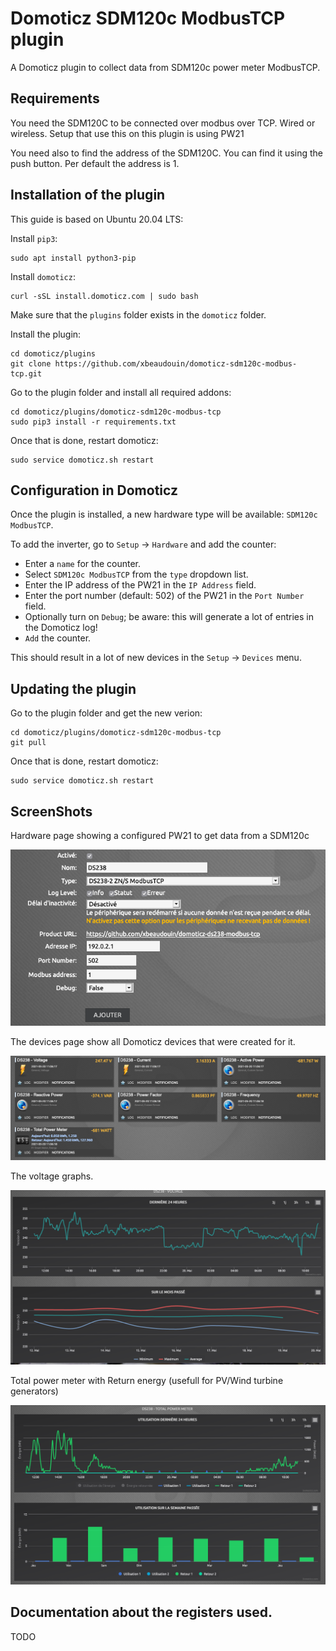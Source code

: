 # Domoticz SDM120c ModbusTCP plugin

A Domoticz plugin to collect data from SDM120c power meter ModbusTCP.

## Requirements

You need the SDM120C to be connected over modbus over TCP. Wired or wireless.
Setup that use this on this plugin is using PW21

You need also to find the address of the SDM120C. You can find it using the
push button. Per default the address is 1.

## Installation of the plugin

This guide is based on Ubuntu 20.04 LTS:

Install `pip3`:

``` shell
sudo apt install python3-pip
```

Install `domoticz`:

``` shell
curl -sSL install.domoticz.com | sudo bash
```

Make sure that the `plugins` folder exists in the `domoticz` folder.

Install the plugin:

``` shell
cd domoticz/plugins
git clone https://github.com/xbeaudouin/domoticz-sdm120c-modbus-tcp.git
```

Go to the plugin folder and install all required addons:

``` shell
cd domoticz/plugins/domoticz-sdm120c-modbus-tcp
sudo pip3 install -r requirements.txt
```

Once that is done, restart domoticz:

``` shell
sudo service domoticz.sh restart
```

## Configuration in Domoticz

Once the plugin is installed, a new hardware type will be available: `SDM120c ModbusTCP`.

To add the inverter, go to `Setup` -> `Hardware` and add the counter:

- Enter a `name` for the counter.
- Select `SDM120c ModbusTCP` from the `type` dropdown list.
- Enter the IP address of the PW21 in the `IP Address` field.
- Enter the port number (default: 502) of the PW21 in the `Port Number` field.
- Optionally turn on `Debug`; be aware: this will generate a lot of entries in the Domoticz log!
- `Add` the counter.

This should result in a lot of new devices in the `Setup` -> `Devices` menu.

## Updating the plugin

Go to the plugin folder and get the new verion:

``` shell
cd domoticz/plugins/domoticz-sdm120c-modbus-tcp
git pull
```

Once that is done, restart domoticz:

``` shell
sudo service domoticz.sh restart
```
## ScreenShots

Hardware page showing a configured PW21 to get data from a SDM120c

![](screenshots/Hardware.png)

The devices page show all Domoticz devices that were created for it.

![](screenshots/Devices.png)

The voltage graphs.

![](screenshots/Voltage.png)

Total power meter with Return energy (usefull for PV/Wind turbine generators)

![](screenshots/TotalPower.png)

## Documentation about the registers used.

TODO


